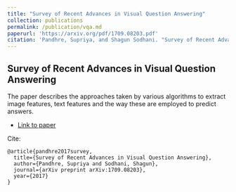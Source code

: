 ```yaml
---
title: "Survey of Recent Advances in Visual Question Answering"
collection: publications
permalink: /publication/vqa.md
paperurl: 'https://arxiv.org/pdf/1709.08203.pdf'
citation: 'Pandhre, Supriya, and Shagun Sodhani. "Survey of Recent Advances in Visual Question Answering." arXiv preprint arXiv:1709.08203 (2017).'
---
```


## Survey of Recent Advances in Visual Question Answering

The paper describes the approaches taken by various algorithms to extract image features, text features and the way these are employed to predict answers.

*  [Link to paper](https://arxiv.org/pdf/1709.08203.pdf)

Cite:

```
@article{pandhre2017survey,
  title={Survey of Recent Advances in Visual Question Answering},
  author={Pandhre, Supriya and Sodhani, Shagun},
  journal={arXiv preprint arXiv:1709.08203},
  year={2017}
}

```
